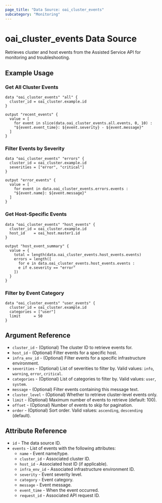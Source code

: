 ```yaml
---
page_title: "Data Source: oai_cluster_events"
subcategory: "Monitoring"
---
```


# oai_cluster_events Data Source

Retrieves cluster and host events from the Assisted Service API for monitoring and troubleshooting.

## Example Usage

### Get All Cluster Events

```hcl
data "oai_cluster_events" "all" {
  cluster_id = oai_cluster.example.id
}

output "recent_events" {
  value = [
    for event in slice(data.oai_cluster_events.all.events, 0, 10) :
    "${event.event_time}: ${event.severity} - ${event.message}"
  ]
}
```

### Filter Events by Severity

```hcl
data "oai_cluster_events" "errors" {
  cluster_id = oai_cluster.example.id
  severities = ["error", "critical"]
}

output "error_events" {
  value = [
    for event in data.oai_cluster_events.errors.events :
    "${event.name}: ${event.message}"
  ]
}
```

### Get Host-Specific Events

```hcl
data "oai_cluster_events" "host_events" {
  cluster_id = oai_cluster.example.id
  host_id    = oai_host.master1.id
}

output "host_event_summary" {
  value = {
    total = length(data.oai_cluster_events.host_events.events)
    errors = length([
      for e in data.oai_cluster_events.host_events.events :
      e if e.severity == "error"
    ])
  }
}
```

### Filter by Event Category

```hcl
data "oai_cluster_events" "user_events" {
  cluster_id = oai_cluster.example.id
  categories = ["user"]
  limit      = 50
}
```

## Argument Reference

* `cluster_id` - (Optional) The cluster ID to retrieve events for.
* `host_id` - (Optional) Filter events for a specific host.
* `infra_env_id` - (Optional) Filter events for a specific infrastructure environment.
* `severities` - (Optional) List of severities to filter by. Valid values: `info`, `warning`, `error`, `critical`.
* `categories` - (Optional) List of categories to filter by. Valid values: `user`, `system`.
* `message` - (Optional) Filter events containing this message text.
* `cluster_level` - (Optional) Whether to retrieve cluster-level events only.
* `limit` - (Optional) Maximum number of events to retrieve (default: 100).
* `offset` - (Optional) Number of events to skip for pagination.
* `order` - (Optional) Sort order. Valid values: `ascending`, `descending` (default).

## Attribute Reference

* `id` - The data source ID.
* `events` - List of events with the following attributes:
  * `name` - Event name/type.
  * `cluster_id` - Associated cluster ID.
  * `host_id` - Associated host ID (if applicable).
  * `infra_env_id` - Associated infrastructure environment ID.
  * `severity` - Event severity level.
  * `category` - Event category.
  * `message` - Event message.
  * `event_time` - When the event occurred.
  * `request_id` - Associated API request ID.